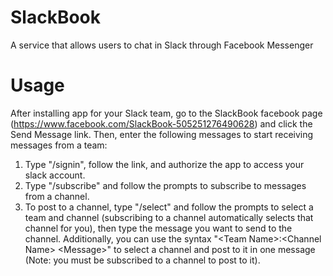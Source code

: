 # SlackBook
A service that allows users to chat in Slack through Facebook Messenger

# Usage
After installing app for your Slack team, go to the SlackBook facebook page (https://www.facebook.com/SlackBook-505251276490628) and click the Send Message link.
Then, enter the following messages to start receiving messages from a team:
1. Type "/signin", follow the link, and authorize the app to access your slack account.
2. Type "/subscribe" and follow the prompts to subscribe to messages from a channel.
3. To post to a channel, type "/select" and follow the prompts to select a team and channel (subscribing to a channel automatically selects that channel for you), then type the message you want to send to the channel. Additionally, you can use the syntax "\<Team Name\>:\<Channel Name\> \<Message\>" to select a channel and post to it in one message (Note: you must be subscribed to a channel to post to it).
